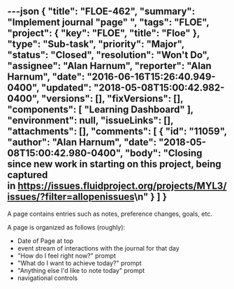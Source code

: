 ---json
{
  "title": "FLOE-462",
  "summary": "Implement journal \"page\" ",
  "tags": "FLOE",
  "project": {
    "key": "FLOE",
    "title": "Floe"
  },
  "type": "Sub-task",
  "priority": "Major",
  "status": "Closed",
  "resolution": "Won't Do",
  "assignee": "Alan Harnum",
  "reporter": "Alan Harnum",
  "date": "2016-06-16T15:26:40.949-0400",
  "updated": "2018-05-08T15:00:42.982-0400",
  "versions": [],
  "fixVersions": [],
  "components": [
    "Learning Dashboard"
  ],
  "environment": null,
  "issueLinks": [],
  "attachments": [],
  "comments": [
    {
      "id": "11059",
      "author": "Alan Harnum",
      "date": "2018-05-08T15:00:42.980-0400",
      "body": "Closing since new work in starting on this project, being captured in <https://issues.fluidproject.org/projects/MYL3/issues/?filter=allopenissues>\n"
    }
  ]
}
---
A page contains entries such as notes, preference changes, goals, etc.

A page is organized as follows (roughly):

* Date of Page at top
* event stream of interactions with the journal for that day
* "How do I feel right now?" prompt
* "What do I want to achieve today?" prompt
* "Anything else I'd like to note today" prompt
* navigational controls

        